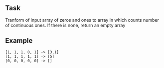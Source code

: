 ## Task

Tranform of input array of zeros and ones to array in which counts number of continuous ones. If there is none, return an empty array

## Example
```
[1, 1, 1, 0, 1] -> [3,1]
[1, 1, 1, 1, 1] -> [5]
[0, 0, 0, 0, 0] -> []
```
